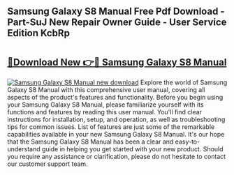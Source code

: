 ## Samsung Galaxy S8 Manual Free Pdf Download - Part-SuJ New Repair Owner Guide - User Service Edition KcbRp

# <h2><a href="http://cf21866.oget.top/?id=Samsung+Galaxy+S8+Manual">🔗Download New 👉🔴 Samsung Galaxy S8 Manual</a></h2>

[![Samsung Galaxy S8 Manual new download](https://i.imgur.com/5g1atiW.png)](http://cf21866.oget.top/?id=Samsung+Galaxy+S8+Manual)
Explore the world of Samsung Galaxy S8 Manual with this comprehensive user manual, covering all aspects of the product's features and functionality. Before you begin using your Samsung Galaxy S8 Manual, please familiarize yourself with its functions and features by reading this user manual. You'll find clear instructions for installation, setup, and operation, as well as troubleshooting tips for common issues. List of features are just some of the remarkable capabilities available in your new Samsung Galaxy S8 Manual. It's our hope that the Samsung Galaxy S8 Manual has been a clear and easy-to-understand guide in helping you get started with your new product. Should you require any assistance or clarification, please do not hesitate to contact our customer support team.
